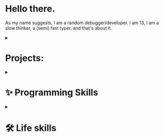 # Hello there.

<!--
**RandomDebugGuy/RandomDebugGuy** is a ✨ _special_ ✨ repository because its `README.md` (this file) appears on your GitHub profile.

Here are some ideas to get you started:

- 🔭 I’m currently working on ...
- 🌱 I’m currently learning ...
- 👯 I’m looking to collaborate on ...
- 🤔 I’m looking for help with ...
- 💬 Ask me about ...
- 📫 How to reach me: ...
- 😄 Pronouns: ...
- ⚡ Fun fact: ...
-->

As my name suggests, I am a random debugger/developer. I am 13, I am a slow thinker, a (semi) fast typer, and that's about it.

<details>
 <summary>
  <h1>Projects:</h1>
 </summary>
- <a target="_blank" href="https://github.com/ItsRiprod/DeskThing"><img src="deskthing.svg" style="width: 5%;"><p>DeskThing</p></a> made and naintained by my guy <a href="https://github.com/ItsRiprod">Riprod</a>
 
- Living life
</details>

<details>
 <summary>
  <h1>✨ Programming Skills</h1>
 </summary>
 
> Most comfortable to least comfortable to don't even know what it is: 🟩🟨🟧🟫🟥
 
- 🟩 JavaScript
- 🟩 TypeScript
- 🟫 Java
- 🟨 Python
- 🟧 React
- 🟨 HTML
- 🟨 CSS
- 🟧 C++
- 🟧 C
- 🟨 C#
</details>

<details>
  <summary>
    <h1>🛠️ Life skills</h1>
  </summary>
 
  - 3D designing/printing
  - Structural designing 
  - Electronics ability (soldering isn't an ability but why not put it here *shrug*)
</details>
